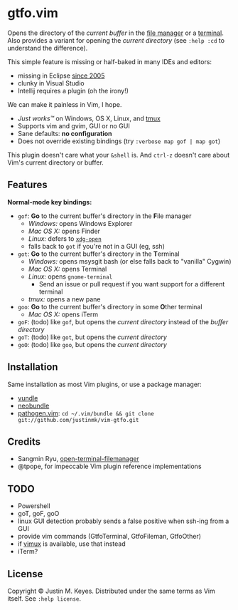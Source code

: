 # gtfo.vim

Opens the directory of the *current buffer* in the [file manager](http://en.wikipedia.org/wiki/File_manager#Examples) 
or a [terminal](http://en.wikipedia.org/wiki/Terminal_emulator). Also provides 
a variant for opening the *current directory* (see `:help :cd` to understand the 
difference).

This simple feature is missing or half-baked in many IDEs and editors:
* missing in Eclipse [since 2005](https://bugs.eclipse.org/bugs/show_bug.cgi?id=107436)
* clunky in Visual Studio
* Intellij requires a plugin (oh the irony!)

We can make it painless in Vim, I hope.
* *Just works™* on Windows, OS X, Linux, and [tmux](http://tmux.sourceforge.net/)
* Supports vim and gvim, GUI or no GUI
* Sane defaults: **no configuration**
* Does not override existing bindings (try `:verbose map gof | map got`)

This plugin doesn't care what your `&shell` is. And `ctrl-z` doesn't care 
about Vim's current directory or buffer.

## Features

**Normal-mode key bindings:**
* `gof`: **Go** to the current buffer's directory in the **F**ile manager 
    * *Windows:* opens Windows Explorer
    * *Mac OS X:* opens Finder
    * *Linux:* defers to [`xdg-open`](http://portland.freedesktop.org/xdg-utils-1.0/xdg-open.html)
    * falls back to `got` if you're not in a GUI (eg, ssh)
* `got`: **Go** to the current buffer's directory in the **T**erminal
    * *Windows:* opens msysgit bash (or else falls back to "vanilla" Cygwin)
    * *Mac OS X:* opens Terminal
    * *Linux:* opens `gnome-terminal`
        * Send an issue or pull request if you want support for a different terminal
    * *tmux:* opens a new pane
* `goo`: **Go** to the current buffer's directory in some **O**ther terminal
    * *Mac OS X:* opens iTerm
* `goF`: (todo) like `gof`, but opens the *current directory* instead of the *buffer directory*
* `goT`: (todo) like `got`, but opens the *current directory*
* `goO`: (todo) like `goo`, but opens the *current directory*

## Installation

Same installation as most Vim plugins, or use a package manager:

* [vundle](https://github.com/gmarik/vundle)
* [neobundle](https://github.com/Shougo/neobundle.vim)
* [pathogen.vim](https://github.com/tpope/vim-pathogen):
  `cd ~/.vim/bundle && git clone git://github.com/justinmk/vim-gtfo.git`

## Credits

* Sangmin Ryu, [open-terminal-filemanager](http://www.vim.org/scripts/script.php?script_id=2896)
* @tpope, for impeccable Vim plugin reference implementations

## TODO

* Powershell
* goT, goF, goO
* linux GUI detection probably sends a false positive when ssh-ing from a GUI
* provide vim commands (GtfoTerminal, GtfoFileman, GtfoOther)
* if [vimux](https://github.com/benmills/vimux) is available, use that instead
* iTerm?

## License

Copyright © Justin M. Keyes. Distributed under the same terms as Vim itself.
See `:help license`.

